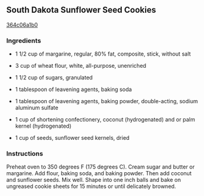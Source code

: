 ## South Dakota Sunflower Seed Cookies

[364c06a1b0](http://allrecipes.com/recipe/south-dakota-sunflower-seed-cookies/)

### Ingredients

 - 1 1/2 cup of margarine, regular, 80% fat, composite, stick, without salt

 - 3 cup of wheat flour, white, all-purpose, unenriched

 - 1 1/2 cup of sugars, granulated

 - 1 tablespoon of leavening agents, baking soda

 - 1 tablespoon of leavening agents, baking powder, double-acting, sodium aluminum sulfate

 - 1 cup of shortening confectionery, coconut (hydrogenated) and or palm kernel (hydrogenated)

 - 1 cup of seeds, sunflower seed kernels, dried

### Instructions

Preheat oven to 350 degrees F (175 degrees C). Cream sugar and butter or margarine. Add flour, baking soda, and baking powder. Then add coconut and sunflower seeds. Mix well. Shape into one inch balls and bake on ungreased cookie sheets for 15 minutes or until delicately browned.